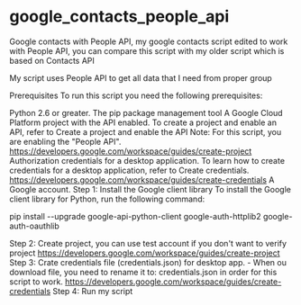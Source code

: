 # google_contacts_people_api
Google contacts with People API, my google contacts script edited to work with People API, you can compare this script with my older script which is based on Contacts API

My script uses People API to get all data that I need from proper group

Prerequisites
To run this script you need the following prerequisites:

Python 2.6 or greater.
The pip package management tool
A Google Cloud Platform project with the API enabled. To create a project and enable an API, refer to Create a project and enable the API
Note: For this script, you are enabling the "People API".
https://developers.google.com/workspace/guides/create-project
Authorization credentials for a desktop application. To learn how to create credentials for a desktop application, refer to Create credentials.
https://developers.google.com/workspace/guides/create-credentials
A Google account.
Step 1: Install the Google client library
To install the Google client library for Python, run the following command:


  pip install --upgrade google-api-python-client google-auth-httplib2 google-auth-oauthlib
 
 Step 2: Create project, you can use test account if you don't want to verify project
 https://developers.google.com/workspace/guides/create-project
 Step 3: Crate credentials file (credentials.json) for desktop app. - When ou download file, you need to rename it to: credentials.json in order for this script to work.
 https://developers.google.com/workspace/guides/create-credentials
 Step 4: Run my script

